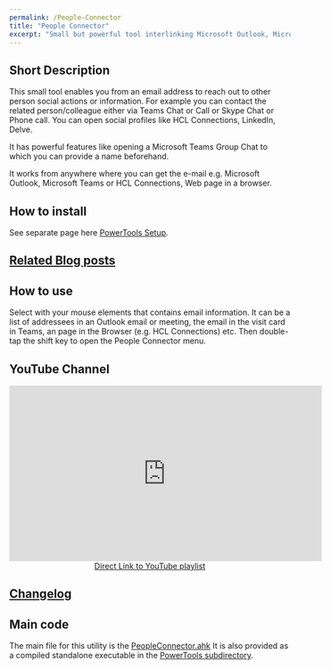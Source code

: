 ```yaml
---
permalink: /People-Connector
title: "People Connector"
excerpt: "Small but powerful tool interlinking Microsoft Outlook, Microsoft Teams, Skype and HCL Connections."
---
```


## Short Description

This small tool enables you from an email address to reach out to other person social actions or information.
For example you can contact the related person/colleague either via Teams Chat or Call or Skype Chat or Phone call.
You can open social profiles like HCL Connections, LinkedIn, Delve.

It has powerful features like opening a Microsoft Teams Group Chat to which you can provide a name beforehand.

It works from anywhere where you can get the e-mail e.g. Microsoft Outlook, Microsoft Teams or HCL Connections, Web page in a browser.

## How to install

See separate page here [PowerTools Setup](PowerTools-Setup).

## [Related Blog posts](https://tdalon.blogspot.com/search/label/people-connector)

## How to use

Select with your mouse elements that contains email information. It can be a list of addressees in an Outlook email or meeting, the email in the visit card in Teams, an page in the Browser (e.g. HCL Connections) etc.
Then double-tap the shift key to open the People Connector menu.

## YouTube Channel

<div align="center"><iframe width="560" height="315" src="https://www.youtube.com/embed/videoseries?list=PLUSZfg60tAwIebdiMlRjF_KFWdWTYnKur" frameborder="0" allow="accelerometer; autoplay; encrypted-media; gyroscope; picture-in-picture" allowfullscreen></iframe><br><a href="https://www.youtube.com/playlist?list=PLUSZfg60tAwIebdiMlRjF_KFWdWTYnKur">Direct Link to YouTube playlist</a></div>

## [Changelog](People-Connector-(Changelog))

## Main code

The main file for this utility is the [PeopleConnector.ahk](https://github.com/tdalon/ahk/blob/master/PeopleConnector.ahk)
It is also provided as a compiled standalone executable in the [PowerTools subdirectory](https://github.com/tdalon/ahk/tree/master/PowerTools).
